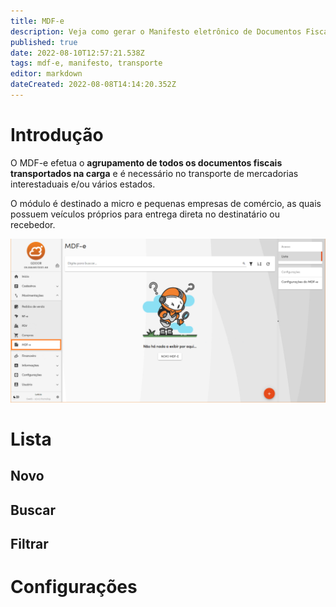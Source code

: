 ```yaml
---
title: MDF-e
description: Veja como gerar o Manifesto eletrônico de Documentos Fiscais no Gweb
published: true
date: 2022-08-10T12:57:21.538Z
tags: mdf-e, manifesto, transporte
editor: markdown
dateCreated: 2022-08-08T14:14:20.352Z
---
```


# Introdução

O MDF-e efetua o **agrupamento de todos os documentos fiscais transportados na carga** e é necessário no transporte de mercadorias interestaduais e/ou vários estados.

O módulo é destinado a micro e pequenas empresas de comércio, as quais possuem veículos próprios para entrega direta no destinatário ou recebedor.

![1_visao_geral.png](/movimentos/mdf-e/1_visao_geral.png)

# Lista

## Novo

## Buscar

## Filtrar


# Configurações

